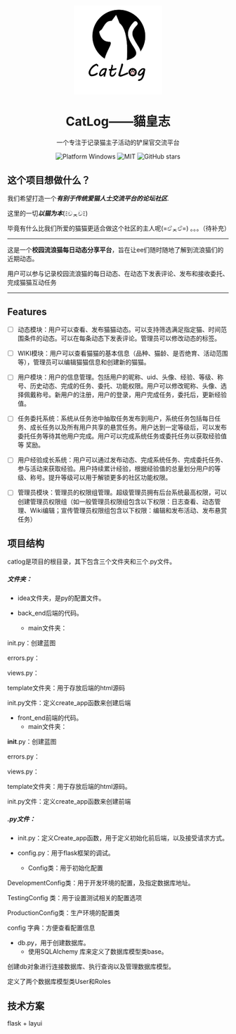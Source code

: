 
<p align="center">
  <picture>
    <source media="(prefers-color-scheme: dark)" srcset="https://raw.githubusercontent.com/sxdl/catlog/master/catlog/frontend_app/static/img/Light_Cap_CatLog_LOGO_800-800.png">
    <img width="40%" align="center" alt="CatLog Logo" src="https://raw.githubusercontent.com/sxdl/catlog/master/catlog/frontend_app/static/img/Cap_CatLog_LOGO_800-800.png">
  </picture>
</p>

<h1 align="center">
  CatLog——貓皇志
</h1>
<p align="center">
  一个专注于记录猫主子活动的铲屎官交流平台
</p>

<p align="center">
  <a style="text-decoration:none">
    <img src="https://img.shields.io/badge/Platform-Windows-blue?color=#4ec820" alt="Platform Windows"/>
  </a>

  <a style="text-decoration:none">
    <img src="https://img.shields.io/badge/License-未定-blue?color=#4ec820" alt="MIT"/>
  </a>

  <a style="text-decoration:none">
    <img src="https://img.shields.io/github/stars/sxdl/catlog.svg?style=social" alt="GitHub stars"/>
  </a>



</p>


## 这个项目想做什么？
我们希望打造一个***有别于传统爱猫人士交流平台的论坛社区***.

这里的一切***以猫为本***(ﾐචᆽචﾐ)

毕竟有什么比我们所爱的猫猫更适合做这个社区的主人呢(=ඒᆽඒ=)
。。。（待补充）

---

这是一个**校园流浪猫每日动态分享平台**，旨在让ee们随时随地了解到流浪猫们的近期动态。

用户可以参与记录校园流浪猫的每日动态、在动态下发表评论、发布和接收委托、完成猫猫互动任务

---

## Features

- [ ] 动态模块：用户可以查看、发布猫猫动态。可以支持筛选满足指定猫、时间范围条件的动态。可以在每条动态下发表评论。管理员可以修改动态的标签。
- [ ] WIKI模块：用户可以查看猫猫的基本信息（品种、猫龄、是否绝育、活动范围等），管理员可以编辑猫猫信息和创建新的猫猫。
- [ ] 用户模块：用户的信息管理。包括用户的昵称、uid、头像、经验、等级、称号、历史动态、完成的任务、委托、功能权限。用户可以修改昵称、头像、选择佩戴称号。新用户的注册，用户的登录，用户完成任务，委托后，更新经验值。
- [ ] 任务委托系统：系统从任务池中抽取任务发布到用户，系统任务包括每日任务、成长任务以及所有用户共享的悬赏任务。用户达到一定等级后，可以发布委托任务等待其他用户完成。用户可以完成系统任务或委托任务以获取经验值等 奖励。
- [ ] 用户经验成长系统：用户可以通过发布动态、完成系统任务、完成委托任务、参与活动来获取经验。用户持续累计经验，根据经验值的总量划分用户的等级、称号。提升等级可以用于解锁更多的社区功能权限。

- [ ] 管理员模块：管理员的权限组管理。超级管理员拥有后台系统最高权限，可以创建管理员权限组（如一般管理员权限组包含以下权限：日志查看、动态管理、Wiki编辑；宣传管理员权限组包含以下权限：编辑和发布活动、发布悬赏任务）

## 项目结构

catlog是项目的根目录，其下包含三个文件夹和三个.py文件。

##### 文件夹：

* idea文件夹，是py的配置文件。

* back_end后端的代码。
  * main文件夹：

init.py：创建蓝图

errors.py：

views.py：

template文件夹：用于存放后端的html源码

init.py文件：定义create_app函数来创建后端

* front_end前端的代码。
  * main文件夹：

 __init__.py：创建蓝图

errors.py：

views.py：

template文件夹：用于存放后端的html源码。

init.py文件：定义create_app函数来创建前端

##### .py文件：

* init.py：定义Create_app函数，用于定义初始化前后端，以及接受请求方式。

* config.py：用于flask框架的调试。
  * Config类：用于初始化配置

DevelopmentConfig类：用于开发环境的配置，及指定数据库地址。

TestingConfig 类：用于设置测试相关的配置选项

ProductionConfig类：生产环境的配置类

config 字典：方便查看配置信息

* db.py，用于创建数据库。
  * 使用SQLAlchemy 库来定义了数据库模型类base。

创建db对象进行连接数据库、执行查询以及管理数据库模型。

定义了两个数据库模型类User和Roles

## 技术方案

flask + layui
